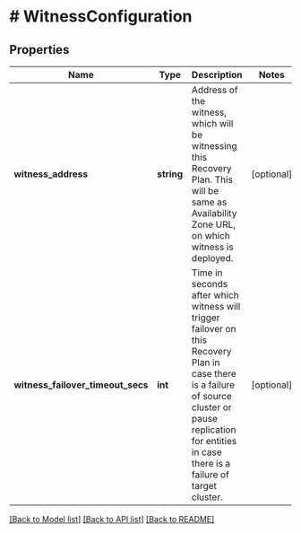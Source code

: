# # WitnessConfiguration

## Properties

Name | Type | Description | Notes
------------ | ------------- | ------------- | -------------
**witness_address** | **string** | Address of the witness, which will be witnessing this Recovery Plan. This will be same as Availability Zone URL, on which witness is deployed. | [optional]
**witness_failover_timeout_secs** | **int** | Time in seconds after which witness will trigger failover on this Recovery Plan in case there is a failure of source cluster or pause replication for entities in case there is a failure of target cluster. | [optional]

[[Back to Model list]](../../README.md#models) [[Back to API list]](../../README.md#endpoints) [[Back to README]](../../README.md)

